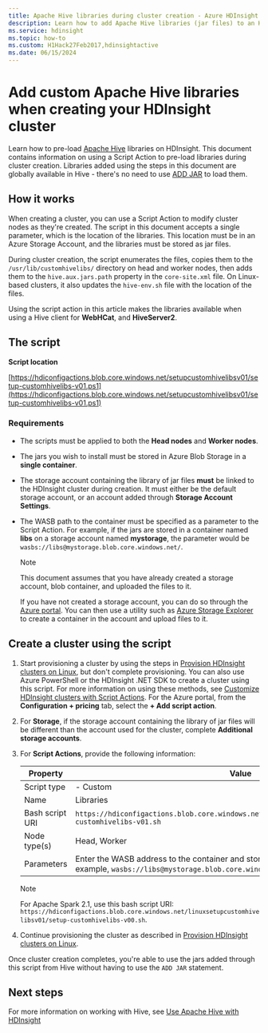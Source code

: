 ```yaml
---
title: Apache Hive libraries during cluster creation - Azure HDInsight
description: Learn how to add Apache Hive libraries (jar files) to an HDInsight cluster during cluster creation.
ms.service: hdinsight
ms.topic: how-to
ms.custom: H1Hack27Feb2017,hdinsightactive
ms.date: 06/15/2024
---
```


# Add custom Apache Hive libraries when creating your HDInsight cluster

Learn how to pre-load [Apache Hive](https://hive.apache.org/) libraries on HDInsight. This document contains information on using a Script Action to pre-load libraries during cluster creation. Libraries added using the steps in this document are globally available in Hive - there's no need to use [ADD JAR](https://cwiki.apache.org/confluence/display/Hive/LanguageManual+Cli) to load them.

## How it works

When creating a cluster, you can use a Script Action to modify cluster nodes as they're created. The script in this document accepts a single parameter, which is the location of the libraries. This location must be in an Azure Storage Account, and the libraries must be stored as jar files.

During cluster creation, the script enumerates the files, copies them to the `/usr/lib/customhivelibs/` directory on head and worker nodes, then adds them to the `hive.aux.jars.path` property in the `core-site.xml` file. On Linux-based clusters, it also updates the `hive-env.sh` file with the location of the files.

Using the script action in this article makes the libraries available when using a Hive client for **WebHCat**, and **HiveServer2**.

## The script

**Script location**

[https://hdiconfigactions.blob.core.windows.net/setupcustomhivelibsv01/setup-customhivelibs-v01.ps1](https://hdiconfigactions.blob.core.windows.net/setupcustomhivelibsv01/setup-customhivelibs-v01.ps1)

### Requirements

* The scripts must be applied to both the **Head nodes** and **Worker nodes**.

* The jars you wish to install must be stored in Azure Blob Storage in a **single container**.

* The storage account containing the library of jar files **must** be linked to the HDInsight cluster during creation. It must either be the default storage account, or an account added through __Storage Account Settings__.

* The WASB path to the container must be specified as a parameter to the Script Action. For example, if the jars are stored in a container named **libs** on a storage account named **mystorage**, the parameter would be `wasbs://libs@mystorage.blob.core.windows.net/`.

  > [!NOTE]  
  > This document assumes that you have already created a storage account, blob container, and uploaded the files to it.
  >
  > If you have not created a storage account, you can do so through the [Azure portal](https://portal.azure.com). You can then use a utility such as [Azure Storage Explorer](https://storageexplorer.com/) to create a container in the account and upload files to it.

## Create a cluster using the script

1. Start provisioning a cluster by using the steps in [Provision HDInsight clusters on Linux](hdinsight-hadoop-provision-linux-clusters.md), but don't complete provisioning. You can also use Azure PowerShell or the HDInsight .NET SDK to create a cluster using this script. For more information on using these methods, see [Customize HDInsight clusters with Script Actions](hdinsight-hadoop-customize-cluster-linux.md). For the Azure portal, from the **Configuration + pricing** tab, select the **+ Add script action**.

1. For **Storage**, if the storage account containing the library of jar files will be different than the account used for the cluster, complete **Additional storage accounts**.

1. For **Script Actions**, provide the following information:

    |Property |Value |
    |---|---|
    |Script type|- Custom|
    |Name|Libraries |
    |Bash script URI|`https://hdiconfigactions.blob.core.windows.net/linuxsetupcustomhivelibsv01/setup-customhivelibs-v01.sh`|
    |Node type(s)|Head, Worker|
    |Parameters|Enter the WASB address to the container and storage account that contains the jars. For example, `wasbs://libs@mystorage.blob.core.windows.net/`.|

    > [!NOTE]
    > For Apache Spark 2.1, use this bash script URI: `https://hdiconfigactions.blob.core.windows.net/linuxsetupcustomhivelibsv01/setup-customhivelibs-v00.sh`.

1. Continue provisioning the cluster as described in [Provision HDInsight clusters on Linux](hdinsight-hadoop-provision-linux-clusters.md).

Once cluster creation completes, you're able to use the jars added through this script from Hive without having to use the `ADD JAR` statement.

## Next steps

For more information on working with Hive, see [Use Apache Hive with HDInsight](hadoop/hdinsight-use-hive.md)
